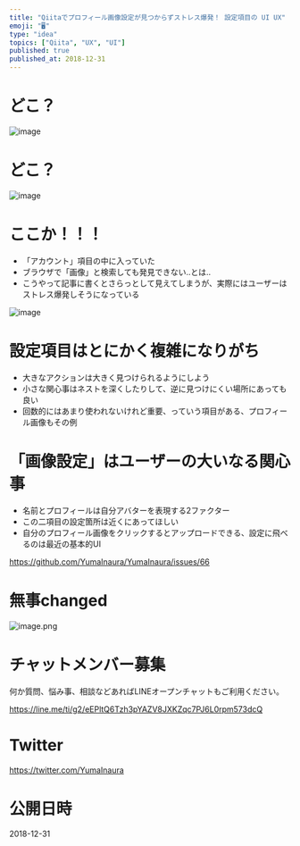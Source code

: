 ```yaml
---
title: "Qiitaでプロフィール画像設定が見つからずストレス爆発！ 設定項目の UI UX"
emoji: "🖥"
type: "idea"
topics: ["Qiita", "UX", "UI"]
published: true
published_at: 2018-12-31
---
```


# どこ？


![image](https://user-images.githubusercontent.com/13635059/50552673-8fb6be00-0cdb-11e9-9cb3-6d09b286efb3.png)

# どこ？

![image](https://user-images.githubusercontent.com/13635059/50552678-a2c98e00-0cdb-11e9-8a78-109fa879f122.png)

# ここか！！！

- 「アカウント」項目の中に入っていた
- ブラウザで「画像」と検索しても発見できない‥とは‥
- こうやって記事に書くとさらっとして見えてしまうが、実際にはユーザーはストレス爆発しそうになっている

![image](https://user-images.githubusercontent.com/13635059/50552686-bd036c00-0cdb-11e9-9580-4917760f7c18.png)

# 設定項目はとにかく複雑になりがち

- 大きなアクションは大きく見つけられるようにしよう
- 小さな関心事はネストを深くしたりして、逆に見つけにくい場所にあっても良い
- 回数的にはあまり使われないけれど重要、っていう項目がある、プロフィール画像もその例

# 「画像設定」はユーザーの大いなる関心事

- 名前とプロフィールは自分アバターを表現する2ファクター
- この二項目の設定箇所は近くにあってほしい
- 自分のプロフィール画像をクリックするとアップロードできる、設定に飛べるのは最近の基本的UI


https://github.com/YumaInaura/YumaInaura/issues/66

# 無事changed

![image.png](https://qiita-image-store.s3.amazonaws.com/0/89618/a50a5bac-0876-89da-594f-296c0fb8f50f.png)








<!-- Update From Qiita API -->

# チャットメンバー募集


何か質問、悩み事、相談などあればLINEオープンチャットもご利用ください。

https://line.me/ti/g2/eEPltQ6Tzh3pYAZV8JXKZqc7PJ6L0rpm573dcQ





# Twitter


https://twitter.com/YumaInaura


<!-- Update From Qiita API -->



# 公開日時

2018-12-31
